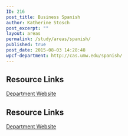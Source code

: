 ```yaml
---
ID: 216
post_title: Business Spanish
author: Katherine Stosch
post_excerpt: ""
layout: areas
permalink: /study/areas/spanish/
published: true
post_date: 2015-08-03 14:28:48
wpcf-department: http://cas.umw.edu/spanish/
---
```

<!-- End Types Custom Fields -->
<!-- End Types Custom Fields -->
<!-- End Types Custom Fields -->
<!-- Types Custom Fields: -->

<!-- resource-links -->
<h2>Resource Links</h2>
<!-- department -->
<a href="http://cas.umw.edu/spanish/" class="button">Department Website</a>
<!-- End department -->

<!-- End resource-links -->

<!-- End Types Custom Fields -->
<!-- Types Custom Fields: -->

<!-- resource-links -->
<h2>Resource Links</h2>
<!-- department -->
<a href="http://cas.umw.edu/spanish/" class="button">Department Website</a>
<!-- End department -->

<!-- End resource-links -->

<!-- End Types Custom Fields -->